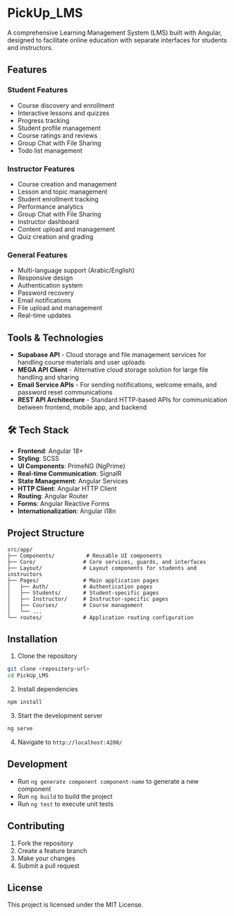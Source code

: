 # PickUp_LMS

A comprehensive Learning Management System (LMS) built with Angular, designed to facilitate online education with separate interfaces for students and instructors.

## Features

### Student Features
- Course discovery and enrollment
- Interactive lessons and quizzes
- Progress tracking
- Student profile management
- Course ratings and reviews
-  Group Chat with File Sharing
- Todo list management

### Instructor Features
- Course creation and management
- Lesson and topic management
- Student enrollment tracking
- Performance analytics
- Group Chat with File Sharing
- Instructor dashboard
- Content upload and management
- Quiz creation and grading

### General Features
- Multi-language support (Arabic/English)
- Responsive design
- Authentication system
- Password recovery
- Email notifications
- File upload and management
- Real-time updates

## Tools & Technologies

- **Supabase API** - Cloud storage and file management services for handling course materials and user uploads
- **MEGA API Client** - Alternative cloud storage solution for large file handling and sharing
- **Email Service APIs** - For sending notifications, welcome emails, and password reset communications
- **REST API Architecture** - Standard HTTP-based APIs for communication between frontend, mobile app, and backend

## 🛠 Tech Stack

- **Frontend**: Angular 18+
- **Styling**: SCSS
- **UI Components**: PrimeNG (NgPrime) 
- **Real-time Communication**: SignalR 
- **State Management**: Angular Services
- **HTTP Client**: Angular HTTP Client
- **Routing**: Angular Router
- **Forms**: Angular Reactive Forms
- **Internationalization**: Angular i18n 


## Project Structure

```
src/app/
├── Components/          # Reusable UI components
├── Core/               # Core services, guards, and interfaces
├── Layout/             # Layout components for students and instructors
├── Pages/              # Main application pages
│   ├── Auth/           # Authentication pages
│   ├── Students/       # Student-specific pages
│   ├── Instructor/     # Instructor-specific pages
│   ├── Courses/        # Course management
│   └── ...
└── routes/             # Application routing configuration
```

## Installation

1. Clone the repository
```bash
git clone <repository-url>
cd PickUp_LMS
```

2. Install dependencies
```bash
npm install
```

3. Start the development server
```bash
ng serve
```

4. Navigate to `http://localhost:4200/`

## Development

- Run `ng generate component component-name` to generate a new component
- Run `ng build` to build the project
- Run `ng test` to execute unit tests

## Contributing

1. Fork the repository
2. Create a feature branch
3. Make your changes
4. Submit a pull request

## License

This project is licensed under the MIT License.
